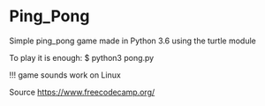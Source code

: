 # Ping_Pong
Simple ping_pong game made in Python 3.6 using the turtle module

To play it is enough: 
$ python3 pong.py

!!! game sounds work on Linux

Source https://www.freecodecamp.org/
